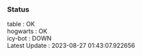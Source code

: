 ### Status


table : OK  
hogwarts : OK  
icy-bot : DOWN  
Latest Update : 2023-08-27 01:43:07.922656
